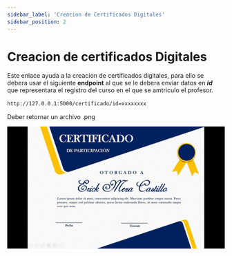 ```yaml
---
sidebar_label: 'Creacion de Certificados Digitales'
sidebar_position: 2
---
```


# Creacion de certificados Digitales

Este enlace ayuda a la creacion de certificados digitales, para ello se debera usar el siguiente **endpoint** al que se le debera enviar datos en ***id*** que representara el registro del curso en el que se amtriculo el profesor.

```bash
http://127.0.0.1:5000/certificado/id=xxxxxxxx
```
Deber retornar un archivo .png

![Docusaurus logo](/img/certificado_default.jpg)

